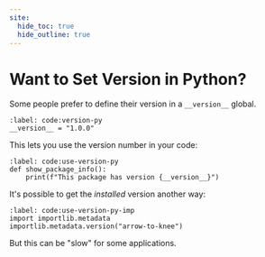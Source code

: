 ```yaml
---
site:
  hide_toc: true
  hide_outline: true
---
```


# Want to Set Version in Python?

Some people prefer to define their version in a `__version__` global.

```{code} python
:label: code:version-py
__version__ = "1.0.0"
```

This lets you use the version number in your code:

```{code} python
:label: code:use-version-py
def show_package_info():
    print(f"This package has version {__version__}")
```

It's possible to get the _installed_ version another way:

```{code} python
:label: code:use-version-py-imp
import importlib.metadata
importlib.metadata.version("arrow-to-knee")
```

But this can be "slow" for some applications.
